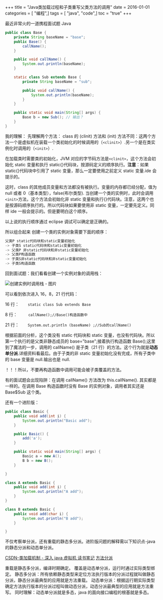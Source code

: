 +++
title = "Java类加载过程和子类重写父类方法的调用"
date = 2016-01-01
categories = [ "编程",]
tags = [ "java", "code",]
toc = "true"
+++


最近非常火的一道携程面试题 Java

```java
public class Base {
    private String baseName = "base";
    public Base() {
        callName();
    }

    public void callName() {
        System.out.println(baseName);
    }

    static class Sub extends Base {
        private String baseName = "sub";

        public void callName() {
            System.out.println(baseName);
        }
    }

    public static void main(String[] args) {
        Base b = new Sub(); // 输出？
    }
}
```

<!--more-->

我的理解：
先理解两个方法： 
class 的 (clinit) 方法和 (init) 方法不同：这两个方法一个是虚拟机在装载一个类初始化的时候调用的（`<clinit>`）.另一个是在类实例化时调用的（`<init>`）.

在加载类时需要类的初始化，JVM 对应的字节码方法是`<clinit>`，这个方法会初始化 static 变量和执行 static{}代码块，按源码定义的顺序执行。**注意**：如果 static{}代码块中引用了 static 变量，那么一定要使用之前定义 static 变量.ide 会提示的。

这时，class 的其他成员变量和方法都没有被执行。变量的内存都已经分配，值为 null 或者 0（基本类型），false(布尔类型).
当创建一个类的实例时，此时会调用`<init>`方法，这个方法会初始化非 static 变量和执行{}代码块。注意，这两个也是按源码顺序执行的。所以代码块如果要使用非 static 变量，一定要先定义。同样 ide 一般会提示的。但是要明白这个顺序。

以上说的执行顺序通过 eclipse 调试可以确定是正确的。

所以组合起来 创建一个类的实例对象需要下面的顺序：

``` s
父类P static代码块和static变量初始化 
-> 子类S static代码块和static变量初始化  
-> 父类P 非static代码块和非static变量初始化 
-> 父类P构造函数 
-> 子类S非static代码块和非static变量初始化 
-> 子类S构造函数
```

回到面试题：我们看看创建一个实例对象的调用栈：

![创建实例时调用栈 - 图片](https://cdn.jsdelivr.net/gh/zhimoe/picx-images-hosting@master/pic/base-sub.7jmh61bdbbo0.webp)

可以看到依次进入 16，8，21 行代码：

16 行：`    static class Sub extends Base`

8 行：`     callName();//Base()构造函数中`

21 行：`    System.out.println (baseName) ;//Sub的callName()`

根据前面的分析，这个类没有 static 代码块和 static 变量，也没有代码块。所以第一个执行的是父类非静态成员的 base="base";接着执行构造函数 Base();这里到了魔法的一步，调用的 callName() 是子类（21 行）的方法。这个行为就是**动态单分派**.详细资料看最后。由于子类的非 static 变量初始化没有完成，所有子类中的 base 变量是 null.输出也是 null.

！！！所以，不要再构造函数中调用可能会被子类覆盖的方法。

有的面试题会出现陷阱：在调用 callName() 方法改为 this.callName(). 其实都是一样的。在调用 Base 构造函数时没有 Base 的实例对象，调用者其实还是 Base$Sub 这个类。


还有一个进阶版：

```java
public class Basic {
	public void add(int i) {
		System.out.println("Basic add");
	}

	public Basic() {
		add('a');
	}

	public static void main(String[] args) {
		Basic a = new A();
		B b = new B();
	}

}

class A extends Basic {
	public void add(int i) {
		System.out.println("A add");
	}
}

class B extends Basic {
	public void add(char i) {
		System.out.println("B add");
	}

}
```
不仅考察单分派，还有重载的静态多分派。进阶版问题的解释需以下知识点-java 的静态分派和动态单分派。

[CSDN-类加载机制 - 深入 java 虚拟机 读书笔记](http://blog.csdn.net/ns_code/article/details/17881581)
[方法分派](http://rednaxelafx.iteye.com/blog/260206)

重载是静态多分派，编译时期确定。 
覆盖是动态单分派，运行时通过实际类型绑定。
静态多分派：所有依赖静态类型来定位方法执行版本的分派过程就叫做静态分派，静态分派最典型的应用就是方法重载。
动态单分派：根据运行期实际类型确定方法执行版本的分派过程叫做动态分派，动态分派最典型的应用就是方法重写。
同时理解：动态单分派就是多态，java 的面向接口编程的根基就是多态。
